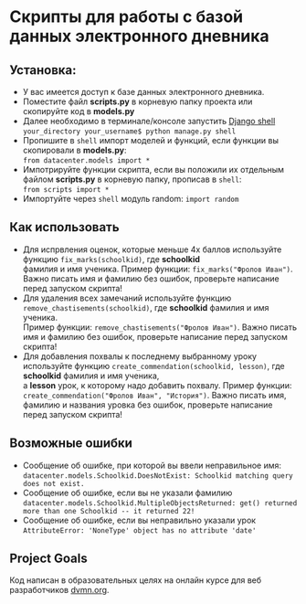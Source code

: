 # Скрипты для работы с базой данных электронного дневника

## Установка:
- У вас имеется доступ к базе данных электронного дневника.
- Поместите файл __scripts.py__ в корневую папку проекта или скопируйте код в __models.py__
- Далее необходимо в терминале/консоле запустить [Django shell](https://tutorial.djangogirls.org/ru/django_orm/) <br>
```your_directory your_username$ python manage.py shell``` <br>
- Пропишите в ```shell``` импорт моделей и функций, если функции вы скопировали в __models.py__:<br>
```from datacenter.models import *```
- Импотрируйте функции скрипта, если вы положили их отдельным файлом __scripts.py__ в корневую папку, прописав в ```shell```:<br>
```from scripts import *```
- Импортуйте через ```shell```  модуль random:
```import random```

## Как использовать 
- Для испрвления оценок, которые меньше 4х баллов используйте функцию ```fix_marks(schoolkid)```, где __schoolkid__ <br>
фамилия и имя ученика. Пример функции: ```fix_marks("Фролов Иван")```. Важно писать имя и фамилию без ошибок, проверьте написание перед запуском скрипта!
- Для удаления всех замечаний используйте функцию ```remove_chastisements(schoolkid)```, где __schoolkid__ фамилия и имя ученика.<br>
Пример функции: ```remove_chastisements("Фролов Иван")```. Важно писать имя и фамилию без ошибок, проверьте написание перед запуском скрипта!
- Для добавления похвалы к последнему выбранному уроку используйте функцию ```create_commendation(schoolkid, lesson)```, где __schoolkid__ фамилия и имя ученика,<br>
а __lesson__ урок, к которому надо добавить похвалу. Пример функции: ```create_commendation("Фролов Иван", "История")```. Важно писать имя, фамилию и названия уровка без ошибок, проверьте написание перед запуском скрипта!

## Возможные ошибки
- Сообщение об ошибке, при которой вы ввели неправильное имя: ```datacenter.models.Schoolkid.DoesNotExist: Schoolkid matching query does not exist.```
- Сообщение об ошибке, если вы не указали фамилию ```datacenter.models.Schoolkid.MultipleObjectsReturned: get() returned more than one Schoolkid -- it returned 22!```
- Сообщение об ошибке, если вы неправильно указали урок ```AttributeError: 'NoneType' object has no attribute 'date'```

## Project Goals
Код написан в образовательных целях на онлайн курсе для веб разработчиков [dvmn.org](https://dvmn.org/).
